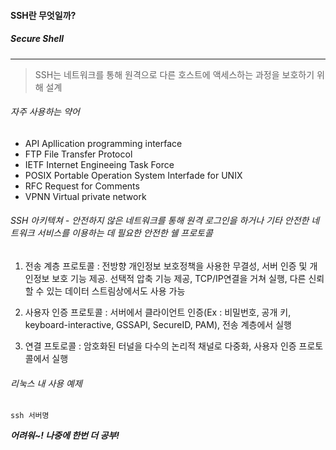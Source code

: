 #### SSH란 무엇일까?

##### Secure Shell

---

> SSH는 네트워크를 통해 원격으로 다른 호스트에 액세스하는 과정을 보호하기 위해 설계


###### 자주 사용하는 약어

- API Apllication programming interface
- FTP File Transfer Protocol
- IETF Internet Engineeing Task Force
- POSIX Portable Operation System Interfade for UNIX
- RFC Request for Comments
- VPNN Virtual private network


###### SSH 아키텍쳐 - 안전하지 않은 네트워크를 통해 원격 로그인을 하거나 기타 안전한 네트워크 서비스를 이용하는 데 필요한 안전한 쉘 프로토콜

1. 전송 계층 프로토콜 : 전방향 개인정보 보호정책을 사용한 무결성, 서버 인증 및 개인정보 보호 기능 제공. 선택적 압축 기능 제공, TCP/IP연결을 거쳐 실행, 다른 신뢰할 수 있는 데이터 스트림상에서도 사용 가능

2. 사용자 인증 프로토콜 : 서버에서 클라이언트 인증(Ex : 비밀번호, 공개 키, keyboard-interactive, GSSAPI, SecureID, PAM), 전송 계층에서 실행

3. 연결 프토로콜 : 암호화된 터널을 다수의 논리적 채널로 다중화, 사용자 인증 프로토콜에서 실행

###### 리눅스 내 사용 예제

` ssh 서버명 `


***어려워~! 나중에 한번 더 공부!***